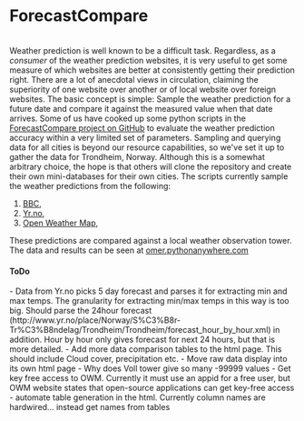 ForecastCompare
===============

<p>
	<br>
	Weather prediction is well known to be a difficult task. Regardless, as a <i>consumer</i> of the weather prediction websites, it is very useful to get some measure of which websites are better at consistently getting their prediction right. There are a lot of anecdotal views in circulation, claiming the superiority of one website over another or of local website over foreign websites. The basic concept is simple: Sample the weather prediction for a future date and compare it against the measured value when that date arrives. 
Some of us have cooked up some python scripts in the <a href="https://github.com/omer-qadir/ForecastCompare" target="_blank">ForecastCompare project on GitHub</a> to evaluate the weather prediction accuracy within a very limited set of parameters. Sampling and querying data for all cities is beyond our resource capabilities, so we've set it up to gather the data for Trondheim, Norway. Although this is a somewhat arbitrary choice, the hope is that others will clone the repository and create their own mini-databases for their own cities.
The scripts currently sample the weather predictions from the following:
	<ol>
		<li> <a href="http://www.bbc.com/weather" target="_blank">BBC</a>, </li>
		<li> <a href="http://Yr.no" target="_blank">Yr.no</a>, </li>
		<li> <a href="http://openweathermap.org" target="_blank">Open Weather Map</a>, </li>
	</ol>
</p>
<p>
These predictions are compared against a local weather observation tower. The data and results can be seen at <a href="http://omer.pythonanywhere.com" target="_blank">omer.pythonanywhere.com</a>
</p>

<h4>ToDo </h4>
 - Data from Yr.no picks 5 day forecast and parses it for extracting min and max temps. The granularity for extracting min/max temps in this way is too big. Should parse the 24hour forecast (http://www.yr.no/place/Norway/S%C3%B8r-Tr%C3%B8ndelag/Trondheim/Trondheim/forecast_hour_by_hour.xml) in addition. Hour by hour only gives forecast for next 24 hours, but that is more detailed.
 - Add more data comparison tables to the html page. This should include Cloud cover, precipitation etc.
 - Move raw data display into its own html page
 - Why does Voll tower give so many -99999 values
 - Get key free access to OWM. Currently it must use an appid for a free user, but OWM website states that open-source applications can get key-free access
 - automate table generation in the html. Currently column names are hardwired... instead get names from tables
